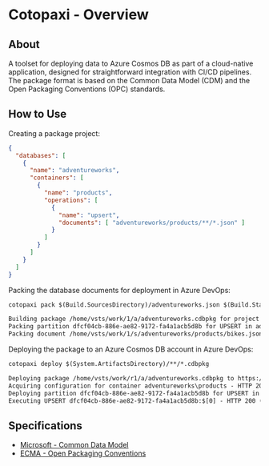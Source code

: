 # Cotopaxi - Overview

<p />

## About

<p />

A toolset for deploying data to Azure Cosmos DB as part of a cloud-native application, designed for straightforward integration with CI/CD pipelines. The package format is based on the Common Data Model (CDM) and the Open Packaging Conventions (OPC) standards.

<p />

## How to Use

<p />

Creating a package project:

<p />

```json
{
  "databases": [
    {
      "name": "adventureworks",
      "containers": [
        {
          "name": "products",
          "operations": [
            {
              "name": "upsert",
              "documents": [ "adventureworks/products/**/*.json" ]
            }
          ]
        }
      ]
    }
  ]
}
```

<p />

Packing the database documents for deployment in Azure DevOps:

<p />

```txt
cotopaxi pack $(Build.SourcesDirectory)/adventureworks.json $(Build.StagingDirectory)/adventureworks.cdbpkg

Building package /home/vsts/work/1/a/adventureworks.cdbpkg for project /home/vsts/work/1/s/adventureworks.json
Packing partition dfcf04cb-886e-ae82-9172-fa4a1acb5d8b for UPSERT in adventureworks\products
Packing document /home/vsts/work/1/s/adventureworks/products/bikes.json:$[0]
```

<p />

Deploying the package to an Azure Cosmos DB account in Azure DevOps:

<p />

```txt
cotopaxi deploy $(System.ArtifactsDirectory)/**/*.cdbpkg

Deploying package /home/vsts/work/r1/a/adventureworks.cdbpkg to https://adventureworks.documents.azure.com:443
Acquiring configuration for container adventureworks\products - HTTP 200 (2 RU)
Deploying partition dfcf04cb-886e-ae82-9172-fa4a1acb5d8b for UPSERT in adventureworks\products
Executing UPSERT dfcf04cb-886e-ae82-9172-fa4a1acb5d8b:$[0] - HTTP 200 (10.29 RU)
```

<p />

## Specifications

<p />

- [Microsoft - Common Data Model](https://learn.microsoft.com/en-us/common-data-model)
- [ECMA - Open Packaging Conventions](https://ecma-international.org/publications-and-standards/standards/ecma-376)
